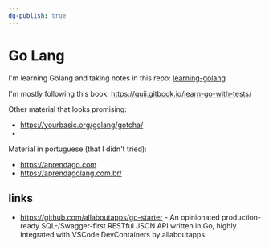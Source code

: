 ```yaml
---
dg-publish: true
---
```

# Go Lang

I'm learning Golang and taking notes in this repo: [learning-golang](https://github.com/meleu/learning-golang)

I'm mostly following this book: <https://quii.gitbook.io/learn-go-with-tests/>

Other material that looks promising:

- <https://yourbasic.org/golang/gotcha/>
- 

Material in portuguese (that I didn't tried):

- <https://aprendago.com>
- <https://aprendagolang.com.br/>

## links

- https://github.com/allaboutapps/go-starter - An opinionated production-ready SQL-/Swagger-first RESTful JSON API written in Go, highly integrated with VSCode DevContainers by allaboutapps.


